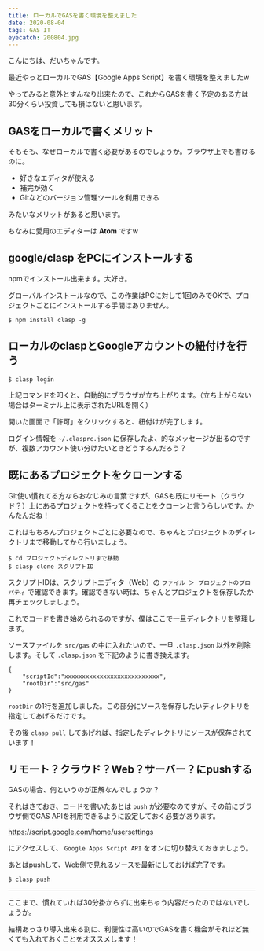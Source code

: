 ```yaml
---
title: ローカルでGASを書く環境を整えました
date: 2020-08-04
tags: GAS IT
eyecatch: 200804.jpg
---
```


こんにちは、だいちゃんです。

最近やっとローカルでGAS【Google Apps Script】を書く環境を整えましたw

やってみると意外とすんなり出来たので、これからGASを書く予定のある方は30分くらい投資しても損はないと思います。

## GASをローカルで書くメリット

そもそも、なぜローカルで書く必要があるのでしょうか。ブラウザ上でも書けるのに。

* 好きなエディタが使える
* 補完が効く
* Gitなどのバージョン管理ツールを利用できる

みたいなメリットがあると思います。

ちなみに愛用のエディターは **Atom** ですw

## google/clasp をPCにインストールする

npmでインストール出来ます。大好き。

グローバルインストールなので、この作業はPCに対して1回のみでOKで、プロジェクトごとにインストールする手間はありません。

```
$ npm install clasp -g
```

## ローカルのclaspとGoogleアカウントの紐付けを行う

```
$ clasp login
```

上記コマンドを叩くと、自動的にブラウザが立ち上がります。（立ち上がらない場合はターミナル上に表示されたURLを開く）

開いた画面で「許可」をクリックすると、紐付けが完了します。

ログイン情報を `~/.clasprc.json` に保存したよ、的なメッセージが出るのですが、複数アカウント使い分けたいときどうするんだろう？

## 既にあるプロジェクトをクローンする

Git使い慣れてる方ならおなじみの言葉ですが、GASも既にリモート（クラウド？）上にあるプロジェクトを持ってくることをクローンと言うらしいです。かんたんだね！

これはもちろんプロジェクトごとに必要なので、ちゃんとプロジェクトのディレクトリまで移動してから行いましょう。

```
$ cd プロジェクトディレクトリまで移動
$ clasp clone スクリプトID
```

スクリプトIDは、スクリプトエディタ（Web）の `ファイル ＞ プロジェクトのプロパティ` で確認できます。確認できない時は、ちゃんとプロジェクトを保存したか再チェックしましょう。

これでコードを書き始められるのですが、僕はここで一旦ディレクトリを整理します。

ソースファイルを `src/gas` の中に入れたいので、一旦 `.clasp.json` 以外を削除します。そして `.clasp.json` を下記のように書き換えます。

```
{
    "scriptId":"xxxxxxxxxxxxxxxxxxxxxxxxxxx",
    "rootDir":"src/gas"
}
```

`rootDir` の1行を追加しました。この部分にソースを保存したいディレクトリを指定してあげるだけです。

その後 `clasp pull` してあげれば、指定したディレクトリにソースが保存されています！

## リモート？クラウド？Web？サーバー？にpushする

GASの場合、何というのが正解なんでしょうか？

それはさておき、コードを書いたあとは `push` が必要なのですが、その前にブラウザ側でGAS APIを利用できるように設定しておく必要があります。

https://script.google.com/home/usersettings

にアクセスして、 `Google Apps Script API` をオンに切り替えておきましょう。

あとはpushして、Web側で見れるソースを最新にしておけば完了です。

```
$ clasp push
```

---

ここまで、慣れていれば30分掛からずに出来ちゃう内容だったのではないでしょうか。

結構あっさり導入出来る割に、利便性は高いのでGASを書く機会がそれほど無くても入れておくことをオススメします！
